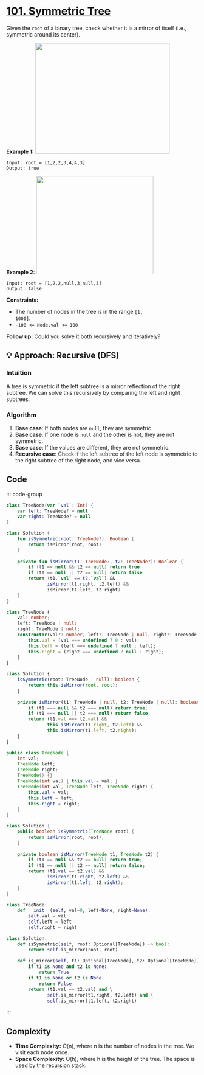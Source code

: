 # [101. Symmetric Tree](https://leetcode.com/problems/symmetric-tree/description/?envType=study-plan-v2&envId=top-interview-150)

Given the <code>root</code> of a binary tree, check whether it is a mirror of itself (i.e., symmetric around its center).

**Example 1:** 
<img alt="" src="https://assets.leetcode.com/uploads/2021/02/19/symtree1.jpg" style="width: 354px; height: 291px;">

```
Input: root = [1,2,2,3,4,4,3]
Output: true
```

**Example 2:** 
<img alt="" src="https://assets.leetcode.com/uploads/2021/02/19/symtree2.jpg" style="width: 308px; height: 258px;">

```
Input: root = [1,2,2,null,3,null,3]
Output: false
```

**Constraints:** 

- The number of nodes in the tree is in the range <code>[1, 1000]</code>.
- <code>-100 <= Node.val <= 100</code>

**Follow up:**  Could you solve it both recursively and iteratively?

## 💡 Approach: Recursive (DFS)

### Intuition

A tree is symmetric if the left subtree is a mirror reflection of the right subtree. We can solve this recursively by comparing the left and right subtrees.

### Algorithm

1. **Base case**: If both nodes are `null`, they are symmetric.
2. **Base case**: If one node is `null` and the other is not, they are not symmetric.
3. **Base case**: If the values are different, they are not symmetric.
4. **Recursive case**: Check if the left subtree of the left node is symmetric to the right subtree of the right node, and vice versa.

## Code

::: code-group

```kotlin [Kotlin]
class TreeNode(var `val`: Int) {
    var left: TreeNode? = null
    var right: TreeNode? = null
}

class Solution {
    fun isSymmetric(root: TreeNode?): Boolean {
        return isMirror(root, root)
    }
    
    private fun isMirror(t1: TreeNode?, t2: TreeNode?): Boolean {
        if (t1 == null && t2 == null) return true
        if (t1 == null || t2 == null) return false
        return (t1.`val` == t2.`val`) && 
               isMirror(t1.right, t2.left) && 
               isMirror(t1.left, t2.right)
    }
}
```

```typescript [TypeScript]
class TreeNode {
    val: number;
    left: TreeNode | null;
    right: TreeNode | null;
    constructor(val?: number, left?: TreeNode | null, right?: TreeNode | null) {
        this.val = (val === undefined ? 0 : val);
        this.left = (left === undefined ? null : left);
        this.right = (right === undefined ? null : right);
    }
}

class Solution {
    isSymmetric(root: TreeNode | null): boolean {
        return this.isMirror(root, root);
    }
    
    private isMirror(t1: TreeNode | null, t2: TreeNode | null): boolean {
        if (t1 === null && t2 === null) return true;
        if (t1 === null || t2 === null) return false;
        return (t1.val === t2.val) && 
               this.isMirror(t1.right, t2.left) && 
               this.isMirror(t1.left, t2.right);
    }
}
```

```java [Java]
public class TreeNode {
    int val;
    TreeNode left;
    TreeNode right;
    TreeNode() {}
    TreeNode(int val) { this.val = val; }
    TreeNode(int val, TreeNode left, TreeNode right) {
        this.val = val;
        this.left = left;
        this.right = right;
    }
}

class Solution {
    public boolean isSymmetric(TreeNode root) {
        return isMirror(root, root);
    }
    
    private boolean isMirror(TreeNode t1, TreeNode t2) {
        if (t1 == null && t2 == null) return true;
        if (t1 == null || t2 == null) return false;
        return (t1.val == t2.val) && 
               isMirror(t1.right, t2.left) && 
               isMirror(t1.left, t2.right);
    }
}
```

```python [Python]
class TreeNode:
    def __init__(self, val=0, left=None, right=None):
        self.val = val
        self.left = left
        self.right = right

class Solution:
    def isSymmetric(self, root: Optional[TreeNode]) -> bool:
        return self.is_mirror(root, root)
    
    def is_mirror(self, t1: Optional[TreeNode], t2: Optional[TreeNode]) -> bool:
        if t1 is None and t2 is None:
            return True
        if t1 is None or t2 is None:
            return False
        return (t1.val == t2.val) and \
               self.is_mirror(t1.right, t2.left) and \
               self.is_mirror(t1.left, t2.right)
```

:::

## Complexity

- **Time Complexity:** O(n), where n is the number of nodes in the tree. We visit each node once.
- **Space Complexity:** O(h), where h is the height of the tree. The space is used by the recursion stack.